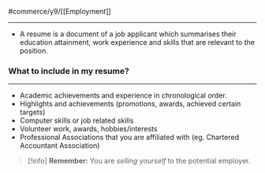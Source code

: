 #commerce/y9/[[Employment]] 

---
- A resume is a document of a job applicant which summarises their education attainment, work experience and skills that are relevant to the position.

### What to include in my resume?
---
- Academic achievements and experience in chronological order.
- Highlights and achievements (promotions, awards, achieved certain targets)
- Computer skills or job related skills
- Volunteer work, awards, hobbies/interests
- Professional Associations that you are affiliated with (eg. Chartered Accountant Association)

>[!info] **Remember:** You are *selling yourself* to the potential employer.


